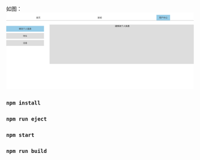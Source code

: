 如图：
![Image text](https://github.com/xsalina/routersNest/blob/master/src/images/%E5%B1%8F%E5%B9%95%E5%BF%AB%E7%85%A7%202019-01-07%20%E4%B8%8B%E5%8D%884.39.10.png)

### `npm install`
### `npm run eject`
### `npm start`


### `npm run build`



